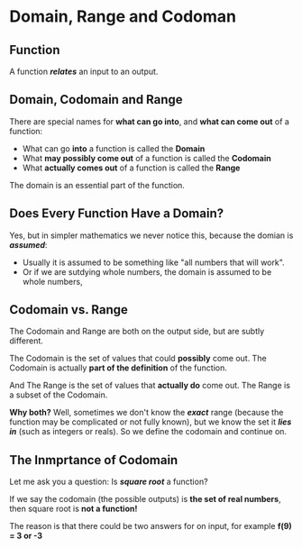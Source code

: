 # Domain, Range and Codoman

## Function

A function ***relates*** an input to an output.

## Domain, Codomain and Range

There are special names for **what can go into**, and **what can come out** of a function:

- What can go **into** a function is called the **Domain**
- What **may possibly come out** of a function is called the **Codomain**
- What **actually comes out** of a function is called the **Range**

The domain is an essential part of the function.

## Does Every Function Have a Domain?

Yes, but in simpler mathematics we never notice this, because the domian is ***assumed***:

- Usually it is assumed to be something like "all numbers that will work".
- Or if we are sutdying whole numbers, the domain is assumed to be whole numbers,

## Codomain vs. Range

The Codomain and Range are both on the output side, but are subtly different.

The Codomain is the set of values that could **possibly** come out. The Codomain is actually **part of the definition** of the function.

And The Range is the set of values that **actually do** come out. The Range is a subset of the Codomain.

**Why both?** Well, sometimes we don't know the ***exact*** range (because the function may be complicated or not fully known), but we know the set it ***lies in*** (such as integers or reals). So we define the codomain and continue on.

## The Inmprtance of Codomain

Let me ask you a question: Is ***square root*** a function?

If we say the codomain (the possible outputs) is **the set of real numbers**, then square root is **not a function!**

The reason is that there could be two answers for on input, for example **f(9) = 3 or -3**
